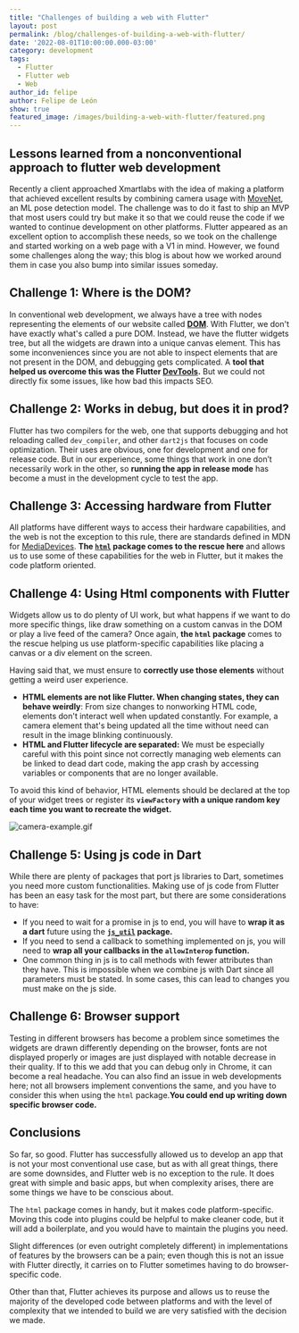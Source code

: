 ```yaml
---
title: "Challenges of building a web with Flutter"
layout: post
permalink: /blog/challenges-of-building-a-web-with-flutter/
date: '2022-08-01T10:00:00.000-03:00' 
category: development
tags:
  - Flutter
  - Flutter web
  - Web
author_id: felipe
author: Felipe de León
show: true
featured_image: /images/building-a-web-with-flutter/featured.png
---
```

## Lessons learned from a nonconventional approach to flutter web development

Recently a client approached Xmartlabs with the idea of making a platform that achieved excellent results by combining camera usage with [MoveNet](https://www.tensorflow.org/hub/tutorials/movenet), an ML pose detection model. The challenge was to do it fast to ship an MVP that most users could try but make it so that we could reuse the code if we wanted to continue development on other platforms. Flutter appeared as an excellent option to accomplish these needs, so we took on the challenge and started working on a web page with a V1 in mind. However, we found some challenges along the way; this blog is about how we worked around them in case you also bump into similar issues someday.

## Challenge 1: Where is the DOM?

In conventional web development, we always have a tree with nodes representing the elements of our website called **[DOM](https://developer.mozilla.org/en-US/docs/Glossary/DOM)**. With Flutter, we don't have exactly what's called a pure DOM. Instead, we have the flutter widgets tree, but all the widgets are drawn into a unique canvas element. This has some inconveniences since you are not able to inspect elements that are not present in the DOM, and debugging gets complicated. A **tool that helped us overcome this was the Flutter [DevTools](https://docs.flutter.dev/development/tools/devtools).** But we could not directly fix some issues, like how bad this impacts SEO.

## Challenge 2: Works in debug, but does it in prod?

Flutter has two compilers for the web, one that supports debugging and hot reloading called `dev_compiler`, and other `dart2js` that focuses on code optimization. Their uses are obvious, one for development and one for release code. But in our experience, some things that work in one don’t necessarily work in the other, so **running the app in release mode** has become a must in the development cycle to test the app.

## Challenge 3: Accessing hardware from Flutter

All platforms have different ways to access their hardware capabilities, and the web is not the exception to this rule, there are standards defined in MDN for [MediaDevices](https://developer.mozilla.org/en-US/docs/Web/API/MediaDevices). **The [`html`](https://api.dart.dev/stable/2.17.6/dart-html/dart-html-library.html) package comes to the rescue here** and allows us to use some of these capabilities for the web in Flutter, but it makes the code platform oriented.

## Challenge 4: Using Html components with Flutter

Widgets allow us to do plenty of UI work, but what happens if we want to do more specific things, like draw something on a custom canvas in the DOM or play a live feed of the camera? Once again, **the `html` package** comes to the rescue helping us use platform-specific capabilities like placing a canvas or a div element on the screen.

Having said that, we must ensure to **correctly use those elements** without getting a weird user experience.

- **HTML elements are not like Flutter. When changing states, they can behave weirdly**: From size changes to nonworking HTML code, elements don't interact well when updated constantly. For example, a camera element that's being updated all the time without need can result in the image blinking continuously.
- **HTML and Flutter lifecycle are separated:**
We must be especially careful with this point since not correctly managing web elements can be linked to dead dart code, making the app crash by accessing variables or components that are no longer available.

To avoid this kind of behavior, HTML elements should be declared at the top of your widget trees or register its **`viewFactory` with a unique random key each time you want to recreate the widget.**

![camera-example.gif](/images/building-a-web-with-flutter/camera-example.gif)

## Challenge 5: Using js code in Dart

While there are plenty of packages that port js libraries to Dart, sometimes you need more custom functionalities. Making use of js code from Flutter has been an easy task for the most part, but there are some considerations to have:

- If you need to wait for a promise in js to end, you will have to **wrap it as a dart** future using the **[`js_util`](https://api.flutter.dev/flutter/dart-js_util/dart-js_util-library.html) package.**
- If you need to send a callback to something implemented on js, you will need to **wrap all your callbacks in the `allowInterop` function.**
- One common thing in js is to call methods with fewer attributes than they have. This is impossible when we combine js with Dart since all parameters must be stated. In some cases, this can lead to changes you must make on the js side.

## Challenge 6: Browser support

Testing in different browsers has become a problem since sometimes the widgets are drawn differently depending on the browser, fonts are not displayed properly or images are just displayed with notable decrease in their quality. If to this we add that you can debug only in Chrome, it can become a real headache. You can also find an issue in web developments here; not all browsers implement conventions the same, and you have to consider this when using the `html` package.**You could end up writing down specific browser code.**

## Conclusions

So far, so good. Flutter has successfully allowed us to develop an app that is not your most conventional use case, but as with all great things, there are some downsides, and Flutter web is no exception to the rule. It does great with simple and basic apps, but when complexity arises, there are some things we have to be conscious about.

The `html` package comes in handy, but it makes code platform-specific. Moving this code into plugins could be helpful to make cleaner code, but it will add a boilerplate, and you would have to maintain the plugins you need.

Slight differences (or even outright completely different) in implementations of features by the browsers can be a pain; even though this is not an issue with Flutter directly, it carries on to Flutter sometimes having to do browser-specific code.

Other than that, Flutter achieves its purpose and allows us to reuse the majority of the developed code between platforms and with the level of complexity that we intended to build we are very satisfied with the decision we made.
